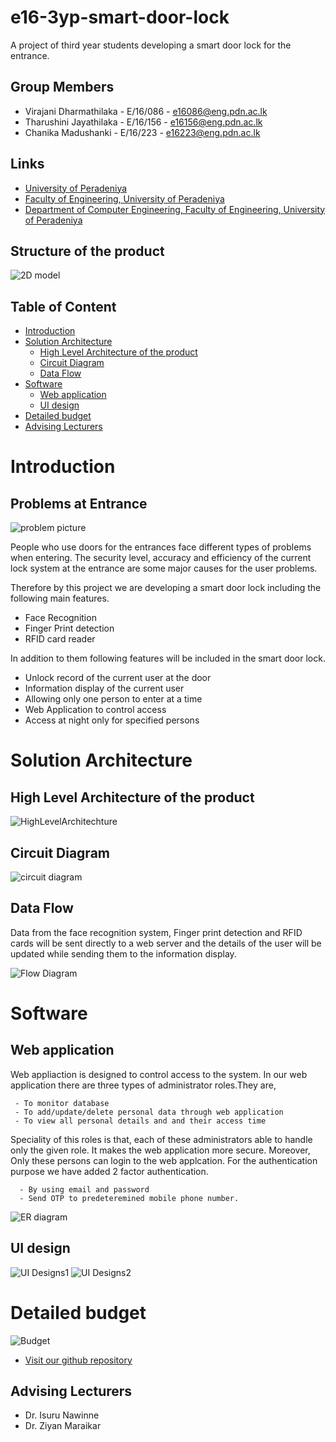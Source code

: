 # e16-3yp-smart-door-lock
A project of third year students developing a smart door lock for the entrance.

## Group Members

- Virajani Dharmathilaka   - E/16/086 - e16086@eng.pdn.ac.lk
- Tharushini Jayathilaka   - E/16/156 - e16156@eng.pdn.ac.lk
- Chanika Madushanki       - E/16/223 - e16223@eng.pdn.ac.lk



## Links
* [University of Peradeniya](https://www.pdn.ac.lk/)
* [Faculty of Engineering, University of Peradeniya](https://eng.pdn.ac.lk/) 
* [Department of Computer Engineering, Faculty of Engineering, University of Peradeniya](http://www.ce.pdn.ac.lk/) 

## Structure of the product

![2D model](https://raw.githubusercontent.com/cepdnaclk/e16-3yp-smart-door-lock/main/Images/sketchOfTheProduct.png)

## Table of Content

- [Introduction](#Introduction)
- [Solution Architecture](#Solution-Architecture)
    - [High Level Architecture of the product](#High-Level-Architecture-of-the-product)
    - [Circuit Diagram](#Circuit-Diagram)
    - [ Data Flow](#Data-Flow)
- [Software](#Software)
    - [Web application](#Web-application)
    - [UI design](#UI-design)
- [Detailed budget](#Detailed-budget)
- [Advising Lecturers](#Advising-Lecturers)
    

# Introduction

## Problems at Entrance

![problem picture](https://raw.githubusercontent.com/cepdnaclk/e16-3yp-smart-door-lock/main/Images/entrance.jpg)

People who use doors for the entrances face different types of problems when entering. The security level, accuracy and efficiency of the current lock system at the entrance are some major causes for the user problems. 

Therefore by this project we are developing a smart door lock including the following main features.

- Face Recognition
- Finger Print detection
- RFID card reader

In addition to them following features will be included in the smart door lock.

- Unlock record of the current user at the door
- Information display of the current user
- Allowing only one person to enter at a time
- Web Application to control access
- Access at night only for specified persons


# Solution Architecture

## High Level Architecture of the product

![HighLevelArchitechture](https://raw.githubusercontent.com/cepdnaclk/e16-3yp-smart-door-lock/main/Images/HighLevelArchitechture.png)




## Circuit Diagram

![circuit diagram](https://raw.githubusercontent.com/cepdnaclk/e16-3yp-smart-door-lock/main/Images/Full%20Circuit.png)



## Data Flow
 
 Data from the face recognition system, Finger print detection and RFID cards will be sent directly to a web server and the details of the user will be updated while sending them to the information display.
 
 ![Flow Diagram](https://raw.githubusercontent.com/cepdnaclk/e16-3yp-smart-door-lock/main/Images/flow.png)


# Software

## Web application
  Web appliaction is designed to control access to the system. In our web application there are three types of administrator roles.They are,

     - To monitor database
     - To add/update/delete personal data through web application
     - To view all personal details and and their access time
     
 Speciality of this roles is that, each of these administrators able to handle only the given role. It makes the web application more secure. Moreover, 
 Only these persons can login to the web applcation. For the authentication purpose we have added 2 factor authentication.
  
      - By using email and password 
      - Send OTP to predeteremined mobile phone number.

![ER diagram](https://raw.githubusercontent.com/cepdnaclk/e16-3yp-smart-door-lock/main/Images/ERdiagram.png)

## UI design
   ![UI Designs1](https://raw.githubusercontent.com/cepdnaclk/e16-3yp-smart-door-lock/main/Images/UIdesign1.png)
   ![UI Designs2](https://raw.githubusercontent.com/cepdnaclk/e16-3yp-smart-door-lock/main/Images/UIdesign2.png)
  
  
  

 
# Detailed budget

![Budget](https://raw.githubusercontent.com/cepdnaclk/e16-3yp-smart-door-lock/main/Images/budget.png)

* [Visit our github repository](https://github.com/cepdnaclk/e16-3yp-smart-door-lock/) 

## Advising Lecturers
 
- Dr. Isuru Nawinne
- Dr. Ziyan Maraikar
 





